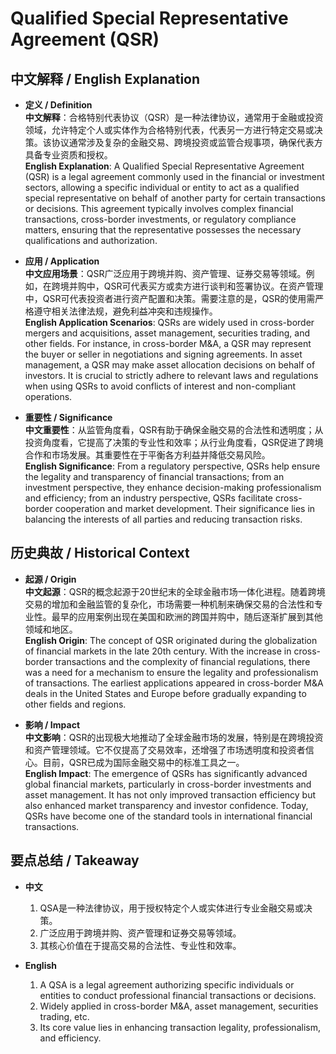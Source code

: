 # Qualified Special Representative Agreement (QSR)

## 中文解释 / English Explanation

* **定义 / Definition**  
  **中文解释**：合格特别代表协议（QSR）是一种法律协议，通常用于金融或投资领域，允许特定个人或实体作为合格特别代表，代表另一方进行特定交易或决策。该协议通常涉及复杂的金融交易、跨境投资或监管合规事项，确保代表方具备专业资质和授权。  
  **English Explanation**: A Qualified Special Representative Agreement (QSR) is a legal agreement commonly used in the financial or investment sectors, allowing a specific individual or entity to act as a qualified special representative on behalf of another party for certain transactions or decisions. This agreement typically involves complex financial transactions, cross-border investments, or regulatory compliance matters, ensuring that the representative possesses the necessary qualifications and authorization.

* **应用 / Application**  
  **中文应用场景**：QSR广泛应用于跨境并购、资产管理、证券交易等领域。例如，在跨境并购中，QSR可代表买方或卖方进行谈判和签署协议。在资产管理中，QSR可代表投资者进行资产配置和决策。需要注意的是，QSR的使用需严格遵守相关法律法规，避免利益冲突和违规操作。  
  **English Application Scenarios**: QSRs are widely used in cross-border mergers and acquisitions, asset management, securities trading, and other fields. For instance, in cross-border M&A, a QSR may represent the buyer or seller in negotiations and signing agreements. In asset management, a QSR may make asset allocation decisions on behalf of investors. It is crucial to strictly adhere to relevant laws and regulations when using QSRs to avoid conflicts of interest and non-compliant operations.

* **重要性 / Significance**  
  **中文重要性**：从监管角度看，QSR有助于确保金融交易的合法性和透明度；从投资角度看，它提高了决策的专业性和效率；从行业角度看，QSR促进了跨境合作和市场发展。其重要性在于平衡各方利益并降低交易风险。  
  **English Significance**: From a regulatory perspective, QSRs help ensure the legality and transparency of financial transactions; from an investment perspective, they enhance decision-making professionalism and efficiency; from an industry perspective, QSRs facilitate cross-border cooperation and market development. Their significance lies in balancing the interests of all parties and reducing transaction risks.

## 历史典故 / Historical Context

* **起源 / Origin**  
  **中文起源**：QSR的概念起源于20世纪末的全球金融市场一体化进程。随着跨境交易的增加和金融监管的复杂化，市场需要一种机制来确保交易的合法性和专业性。最早的应用案例出现在美国和欧洲的跨国并购中，随后逐渐扩展到其他领域和地区。  
  **English Origin**: The concept of QSR originated during the globalization of financial markets in the late 20th century. With the increase in cross-border transactions and the complexity of financial regulations, there was a need for a mechanism to ensure the legality and professionalism of transactions. The earliest applications appeared in cross-border M&A deals in the United States and Europe before gradually expanding to other fields and regions.

* **影响 / Impact**  
  **中文影响**：QSR的出现极大地推动了全球金融市场的发展，特别是在跨境投资和资产管理领域。它不仅提高了交易效率，还增强了市场透明度和投资者信心。目前，QSR已成为国际金融交易中的标准工具之一。  
  **English Impact**: The emergence of QSRs has significantly advanced global financial markets, particularly in cross-border investments and asset management. It has not only improved transaction efficiency but also enhanced market transparency and investor confidence. Today, QSRs have become one of the standard tools in international financial transactions.

## 要点总结 / Takeaway

* **中文**  
  1. QSA是一种法律协议，用于授权特定个人或实体进行专业金融交易或决策。
  2. 广泛应用于跨境并购、资产管理和证券交易等领域。
  3. 其核心价值在于提高交易的合法性、专业性和效率。

* **English**  
  1. A QSA is a legal agreement authorizing specific individuals or entities to conduct professional financial transactions or decisions.
  2. Widely applied in cross-border M&A, asset management, securities trading, etc.
  3. Its core value lies in enhancing transaction legality, professionalism, and efficiency.